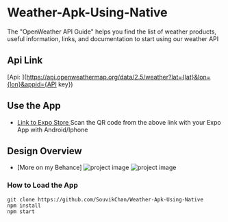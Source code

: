# Weather-Apk-Using-Native

The "OpenWeather API Guide" helps you find the list of weather products, useful information, links, and documentation to start using our weather API

## Api Link
[Api: ](https://api.openweathermap.org/data/2.5/weather?lat={lat}&lon={lon}&appid={API key})

## Use the App
- [Link to Expo Store ](https://expo.dev/@souvikch/weather_app)
Scan the QR code from the above link with your Expo App with Android/Iphone
## Design Overview
- [More on my Behance]
![project image](https://user-images.githubusercontent.com/89825678/172066537-953342f1-915e-43e7-acb9-4ae6662e52c9.png)
![project image](https://user-images.githubusercontent.com/89825678/172066541-999f0847-7a33-4611-b899-cbc7060bf426.png)


### How to Load the App
```
git clone https://github.com/SouvikChan/Weather-Apk-Using-Native
npm install
npm start
```
